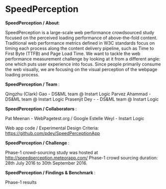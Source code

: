 # SpeedPerception

<b>SpeedPerception / About</b>: 

SpeedPerception is a large-scale web performance crowdsourced study focused on the perceived loading performance of above-the-fold content. Traditional web performance metrics defined in W3C standards focus on timing each process along the content delivery pipeline, such as Time to First Byte (TTFB) and Page Load Time. We want to tackle the web performance measurement challenge by looking at it from a different angle: one which puts user experience into focus. Since people primarily consume the web visually, we are focusing on the visual perception of the webpage loading process.

<b>SpeedPerception / Team </b>: 

Qingzhu (Clark) Gao - DS&ML team @ Instart Logic
Parvez Ahammad - DS&ML team @ Instart Logic
Prasenjit Dey - - DS&ML team @ Instart Logic

<b>SpeedPerception / Collaborators </b>: 

Pat Meenan - WebPagetest.org / Google
Estelle Weyl - Instart Logic

Web app code / Experimental Design Criteria: https://github.com/pdey/SpeedPerceptionApp

<b>SpeedPerception / Challenge </b>: 

Phase-1 crowd-sourcing study was hosted at http://speedperception.meteorapp.com/
Phase-1 crowd sourcing duration: 28th July 2016 to 30th September 2016.

<b>SpeedPerception / Findings & Benchmark </b>: 

Phase-1 results
